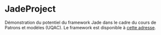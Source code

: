 # JadeProject
Démonstration du potentiel du framework Jade dans le cadre du cours de Patrons et modèles (UQAC). Le framework est disponible à [cette adresse](http://jade.tilab.com/).

